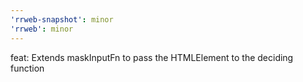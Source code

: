 ```yaml
---
'rrweb-snapshot': minor
'rrweb': minor
---
```


feat: Extends maskInputFn to pass the HTMLElement to the deciding function
